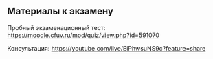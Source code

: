 ## Материалы к экзамену

Пробный экзаменационный тест: https://moodle.cfuv.ru/mod/quiz/view.php?id=591070  

Консультация: https://youtube.com/live/EiPhwsuNS9c?feature=share
